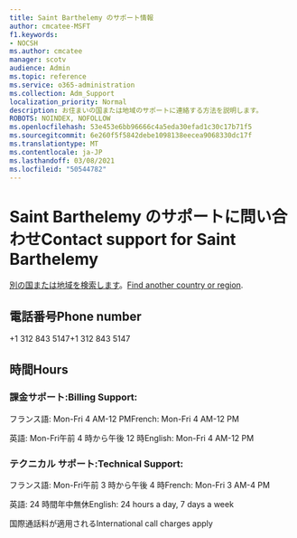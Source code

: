 ```yaml
---
title: Saint Barthelemy のサポート情報
author: cmcatee-MSFT
f1.keywords:
- NOCSH
ms.author: cmcatee
manager: scotv
audience: Admin
ms.topic: reference
ms.service: o365-administration
ms.collection: Adm_Support
localization_priority: Normal
description: お住まいの国または地域のサポートに連絡する方法を説明します。
ROBOTS: NOINDEX, NOFOLLOW
ms.openlocfilehash: 53e453e6bb96666c4a5eda30efad1c30c17b71f5
ms.sourcegitcommit: 6e260f5f5842debe1098138eecea9068330dc17f
ms.translationtype: MT
ms.contentlocale: ja-JP
ms.lasthandoff: 03/08/2021
ms.locfileid: "50544782"
---
```

# <a name="contact-support-for-saint-barthelemy"></a><span data-ttu-id="265cf-103">Saint Barthelemy のサポートに問い合わせ</span><span class="sxs-lookup"><span data-stu-id="265cf-103">Contact support for Saint Barthelemy</span></span>

<span data-ttu-id="265cf-104">[別の国または地域を検索します](../contact-support-for-business-products.md)。</span><span class="sxs-lookup"><span data-stu-id="265cf-104">[Find another country or region](../contact-support-for-business-products.md).</span></span>

## <a name="phone-number"></a><span data-ttu-id="265cf-105">電話番号</span><span class="sxs-lookup"><span data-stu-id="265cf-105">Phone number</span></span>
<span data-ttu-id="265cf-106">+1 312 843 5147</span><span class="sxs-lookup"><span data-stu-id="265cf-106">+1 312 843 5147</span></span>

## <a name="hours"></a><span data-ttu-id="265cf-107">時間</span><span class="sxs-lookup"><span data-stu-id="265cf-107">Hours</span></span>
### <a name="billing-support"></a><span data-ttu-id="265cf-108">課金サポート:</span><span class="sxs-lookup"><span data-stu-id="265cf-108">Billing Support:</span></span>

<span data-ttu-id="265cf-109">フランス語: Mon-Fri 4 AM-12 PM</span><span class="sxs-lookup"><span data-stu-id="265cf-109">French: Mon-Fri 4 AM-12 PM</span></span>

<span data-ttu-id="265cf-110">英語: Mon-Fri午前 4 時から午後 12 時</span><span class="sxs-lookup"><span data-stu-id="265cf-110">English: Mon-Fri 4 AM-12 PM</span></span>

### <a name="technical-support"></a><span data-ttu-id="265cf-111">テクニカル サポート:</span><span class="sxs-lookup"><span data-stu-id="265cf-111">Technical Support:</span></span>

<span data-ttu-id="265cf-112">フランス語: Mon-Fri午前 3 時から午後 4 時</span><span class="sxs-lookup"><span data-stu-id="265cf-112">French: Mon-Fri 3 AM-4 PM</span></span>

<span data-ttu-id="265cf-113">英語: 24 時間年中無休</span><span class="sxs-lookup"><span data-stu-id="265cf-113">English: 24 hours a day, 7 days a week</span></span>

<span data-ttu-id="265cf-114">国際通話料が適用される</span><span class="sxs-lookup"><span data-stu-id="265cf-114">International call charges apply</span></span>
